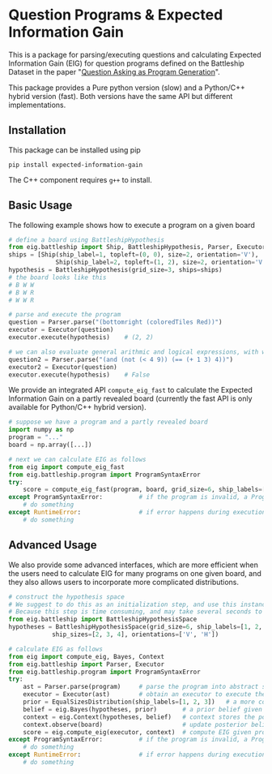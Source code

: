 # Question Programs & Expected Information Gain

This is a package for parsing/executing questions and calculating Expected Information Gain (EIG) for question programs defined on the Battleship Dataset in the paper "[Question Asking as Program Generation](https://arxiv.org/abs/1711.06351)".

This package provides a Pure python version (slow) and a Python/C++ hybrid version (fast). Both versions have the same API but different implementations.

## Installation

This package can be installed using pip
```
pip install expected-information-gain
```

The C++ component requires `g++` to install.

## Basic Usage

The following example shows how to execute a program on a given board
```python
# define a board using BattleshipHypothesis
from eig.battleship import Ship, BattleshipHypothesis, Parser, Executor
ships = [Ship(ship_label=1, topleft=(0, 0), size=2, orientation='V'),
             Ship(ship_label=2, topleft=(1, 2), size=2, orientation='V')
hypothesis = BattleshipHypothesis(grid_size=3, ships=ships)
# the board looks like this
# B W W
# B W R
# W W R

# parse and execute the program
question = Parser.parse("(bottomright (coloredTiles Red))")
executor = Executor(question)
executor.execute(hypothesis)    # (2, 2)

# we can also evaluate general arithmic and logical expressions, with whatever hypothesis provided
question2 = Parser.parse("(and (not (< 4 9)) (== (+ 1 3) 4))")
executor2 = Executor(question)
executor.execute(hypothesis)    # False
```

We provide an integrated API `compute_eig_fast` to calculate the Expected Information Gain on a partly revealed board (currently the fast API is only available for Python/C++ hybrid version).
```python
# suppose we have a program and a partly revealed board
import numpy as np
program = "..."
board = np.array([...])

# next we can calculate EIG as follows
from eig import compute_eig_fast
from eig.battleship.program import ProgramSyntaxError
try:
    score = compute_eig_fast(program, board, grid_size=6, ship_labels=[1, 2, 3], ship_sizes=[2, 3, 4], orientations=['V', 'H'])
except ProgramSyntaxError:          # if the program is invalid, a ProgramSyntaxError will be raised
    # do something
except RuntimeError:                # if error happens during execution, a RuntimeError will be raised
    # do something
```

## Advanced Usage

We also provide some advanced interfaces, which are more efficient when the users need to calculate EIG for many 
programs on one given board, and they also allows users to incorporate more complicated distributions.

```python
# construct the hypothesis space
# We suggest to do this as an initialization step, and use this instance anywhere later.
# Because this step is time consuming, and may take several seconds to finish.
from eig.battleship import BattleshipHypothesisSpace
hypotheses = BattleshipHypothesisSpace(grid_size=6, ship_labels=[1, 2, 3], 
            ship_sizes=[2, 3, 4], orientations=['V', 'H'])

# calculate EIG as follows
from eig import compute_eig, Bayes, Context
from eig.battleship import Parser, Executor
from eig.battleship.program import ProgramSyntaxError
try:
    ast = Parser.parse(program)     # parse the program into abstract syntax tree
    executor = Executor(ast)        # obtain an executor to execute the program
    prior = EqualSizesDistribution(ship_labels=[1, 2, 3])   # a more cognitive inspired prior distribution
    belief = eig.Bayes(hypotheses, prior)       # a prior belief given the hypothesis space
    context = eig.Context(hypotheses, belief)   # context stores the posterior belief
    context.observe(board)                      # update posterior belief given the board
    score = eig.compute_eig(executor, context)  # compute EIG given program and posterior belief
except ProgramSyntaxError:          # if the program is invalid, a ProgramSyntaxError will be raised
    # do something
except RuntimeError:                # if error happens during execution, a RuntimeError will be raised
    # do something
```